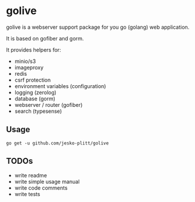 # golive

golive is a webserver support package for you go (golang) web application.

It is based on gofiber and gorm.

It provides helpers for:

- minio/s3
- imageproxy
- redis
- csrf protection
- environment variables (configuration)
- logging (zerolog)
- database (gorm)
- webserver / router (gofiber)
- search (typesense)

## Usage

```
go get -u github.com/jesko-plitt/golive
```

## TODOs

- write readme
- write simple usage manual
- write code comments
- write tests
